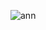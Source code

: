 
![ann](https://user-images.githubusercontent.com/22607215/34646544-fdfba460-f338-11e7-8747-38aa6ea2a74e.jpg)
